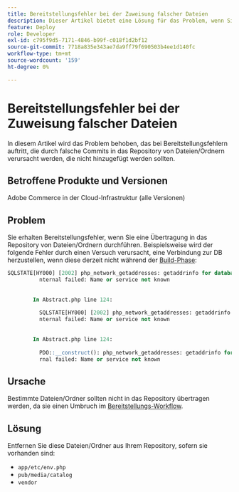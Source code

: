 ```yaml
---
title: Bereitstellungsfehler bei der Zuweisung falscher Dateien
description: Dieser Artikel bietet eine Lösung für das Problem, wenn Sie Bereitstellungsfehler erhalten, die durch falsche Commits in das Repository von Dateien/Ordnern verursacht werden, die nicht hinzugefügt werden sollten.
feature: Deploy
role: Developer
exl-id: c795f9d5-7171-4846-b99f-c018f1d2bf12
source-git-commit: 7718a835e343ae7da9ff79f690503b4ee1d140fc
workflow-type: tm+mt
source-wordcount: '159'
ht-degree: 0%

---
```


# Bereitstellungsfehler bei der Zuweisung falscher Dateien

In diesem Artikel wird das Problem behoben, das bei Bereitstellungsfehlern auftritt, die durch falsche Commits in das Repository von Dateien/Ordnern verursacht werden, die nicht hinzugefügt werden sollten.

## Betroffene Produkte und Versionen

Adobe Commerce in der Cloud-Infrastruktur (alle Versionen)

## Problem

Sie erhalten Bereitstellungsfehler, wenn Sie eine Übertragung in das Repository von Dateien/Ordnern durchführen. Beispielsweise wird der folgende Fehler durch einen Versuch verursacht, eine Verbindung zur DB herzustellen, wenn diese derzeit nicht während der [Build-Phase](https://experienceleague.adobe.com/docs/commerce-cloud-service/user-guide/develop/deploy/process.html#build-phase):

```SQL
SQLSTATE[HY000] [2002] php_network_getaddresses: getaddrinfo for database.i  
          nternal failed: Name or service not known                                    
                                                                                       
        
        In Abstract.php line 124:
                                                                                       
          SQLSTATE[HY000] [2002] php_network_getaddresses: getaddrinfo for database.i  
          nternal failed: Name or service not known                                    
                                                                                       
        
        In Abstract.php line 124:
                                                                                       
          PDO::__construct(): php_network_getaddresses: getaddrinfo for database.inte  
          rnal failed: Name or service not known       
```

## Ursache

Bestimmte Dateien/Ordner sollten nicht in das Repository übertragen werden, da sie einen Umbruch im [Bereitstellungs-Workflow](https://experienceleague.adobe.com/docs/commerce-cloud-service/user-guide/develop/deploy/process.html).

## Lösung

Entfernen Sie diese Dateien/Ordner aus Ihrem Repository, sofern sie vorhanden sind:

* `app/etc/env.php`
* `pub/media/catalog`
* `vendor`
